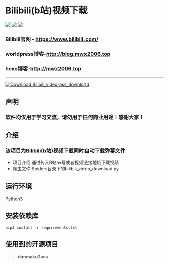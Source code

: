 Bilibili(b站)视频下载 
===========================
![](https://img.shields.io/badge/Python-3.6.3-green.svg) ![](https://img.shields.io/badge/requests-2.18.4-green.svg) ![](https://img.shields.io/badge/moviepy-0.2.3.2-green.svg)
### Bilibili官网 - https://www.bilibili.com/

### worldpress博客-http://blog.mwx2006.top

### hexo博客-http://mwx2006.top

****
[![Download Bilibili_video-ass_download](https://a.fsdn.com/con/app/sf-download-button)](https://sourceforge.net/projects/bilibili-video-ass-download/files/latest/download)
## 声明
### 软件均仅用于学习交流，请勿用于任何商业用途！感谢大家！
## 介绍
### 该项目为[Bilibili(b站)](https://www.bilibili.com/)视频下载同时自动下载弹幕文件
- 项目介绍:通过传入B站av号或者视频链接地址下载视频
- 爬虫文件:Spiders目录下的bilibili_video_download.py
## 运行环境
 Python3
## 安装依赖库
```
pip3 install -r requirements.txt
```

## **使用到的开源项目**
> **danmaku2ass** 





